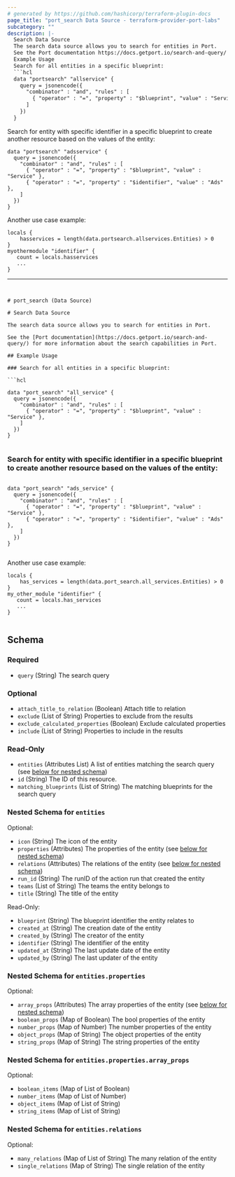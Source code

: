 ```yaml
---
# generated by https://github.com/hashicorp/terraform-plugin-docs
page_title: "port_search Data Source - terraform-provider-port-labs"
subcategory: ""
description: |-
  Search Data Source
  The search data source allows you to search for entities in Port.
  See the Port documentation https://docs.getport.io/search-and-query/ for more information about the search capabilities in Port.
  Example Usage
  Search for all entities in a specific blueprint:
  ```hcl
  data "portsearch" "allservice" {
    query = jsonencode({
      "combinator" : "and", "rules" : [
        { "operator" : "=", "property" : "$blueprint", "value" : "Service" },
      ]
    })
  }
  ```
  Search for entity with specific identifier in a specific blueprint to create another resource based on the values of the entity:
  ```hcl
  data "portsearch" "adsservice" {
    query = jsonencode({
      "combinator" : "and", "rules" : [
        { "operator" : "=", "property" : "$blueprint", "value" : "Service" },
        { "operator" : "=", "property" : "$identifier", "value" : "Ads" },
      ]
    })
  }
  ```
  Another use case example:
  ```hcl
  locals {
      hasservices = length(data.portsearch.allservices.Entities) > 0
  }
  myothermodule "identifier" {
     count = locals.hasservices
     ...
  }
  ```
---
```


# port_search (Data Source)

# Search Data Source

The search data source allows you to search for entities in Port.

See the [Port documentation](https://docs.getport.io/search-and-query/) for more information about the search capabilities in Port.

## Example Usage

### Search for all entities in a specific blueprint:

```hcl

data "port_search" "all_service" {
  query = jsonencode({
    "combinator" : "and", "rules" : [
      { "operator" : "=", "property" : "$blueprint", "value" : "Service" },
    ]
  })
}


```

### Search for entity with specific identifier in a specific blueprint to create another resource based on the values of the entity:


```hcl

data "port_search" "ads_service" {
  query = jsonencode({
    "combinator" : "and", "rules" : [
      { "operator" : "=", "property" : "$blueprint", "value" : "Service" },
      { "operator" : "=", "property" : "$identifier", "value" : "Ads" },
    ]
  })
}


```

Another use case example: 

```hcl
locals {
    has_services = length(data.port_search.all_services.Entities) > 0
}
my_other_module "identifier" {
   count = locals.has_services
   ...
}


```



<!-- schema generated by tfplugindocs -->
## Schema

### Required

- `query` (String) The search query

### Optional

- `attach_title_to_relation` (Boolean) Attach title to relation
- `exclude` (List of String) Properties to exclude from the results
- `exclude_calculated_properties` (Boolean) Exclude calculated properties
- `include` (List of String) Properties to include in the results

### Read-Only

- `entities` (Attributes List) A list of entities matching the search query (see [below for nested schema](#nestedatt--entities))
- `id` (String) The ID of this resource.
- `matching_blueprints` (List of String) The matching blueprints for the search query

<a id="nestedatt--entities"></a>
### Nested Schema for `entities`

Optional:

- `icon` (String) The icon of the entity
- `properties` (Attributes) The properties of the entity (see [below for nested schema](#nestedatt--entities--properties))
- `relations` (Attributes) The relations of the entity (see [below for nested schema](#nestedatt--entities--relations))
- `run_id` (String) The runID of the action run that created the entity
- `teams` (List of String) The teams the entity belongs to
- `title` (String) The title of the entity

Read-Only:

- `blueprint` (String) The blueprint identifier the entity relates to
- `created_at` (String) The creation date of the entity
- `created_by` (String) The creator of the entity
- `identifier` (String) The identifier of the entity
- `updated_at` (String) The last update date of the entity
- `updated_by` (String) The last updater of the entity

<a id="nestedatt--entities--properties"></a>
### Nested Schema for `entities.properties`

Optional:

- `array_props` (Attributes) The array properties of the entity (see [below for nested schema](#nestedatt--entities--properties--array_props))
- `boolean_props` (Map of Boolean) The bool properties of the entity
- `number_props` (Map of Number) The number properties of the entity
- `object_props` (Map of String) The object properties of the entity
- `string_props` (Map of String) The string properties of the entity

<a id="nestedatt--entities--properties--array_props"></a>
### Nested Schema for `entities.properties.array_props`

Optional:

- `boolean_items` (Map of List of Boolean)
- `number_items` (Map of List of Number)
- `object_items` (Map of List of String)
- `string_items` (Map of List of String)



<a id="nestedatt--entities--relations"></a>
### Nested Schema for `entities.relations`

Optional:

- `many_relations` (Map of List of String) The many relation of the entity
- `single_relations` (Map of String) The single relation of the entity
